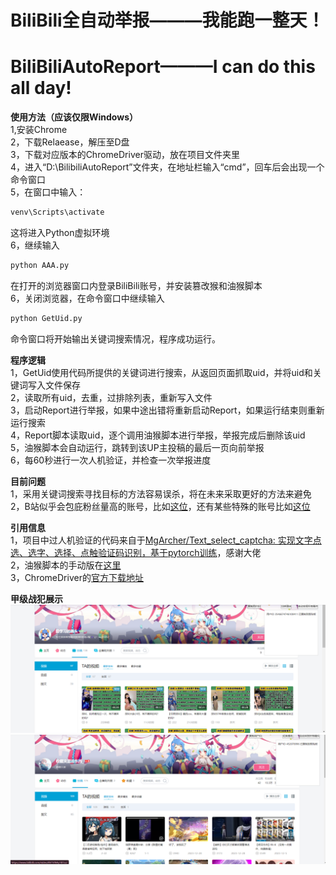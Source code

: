# BiliBili全自动举报———我能跑一整天！  
# BiliBiliAutoReport———I can do this all day!  


**使用方法（应该仅限Windows）**  
1,安装Chrome  
2，下载Relaease，解压至D盘  
3，下载对应版本的ChromeDriver驱动，放在项目文件夹里  
4，进入“D:\BilibiliAutoReport”文件夹，在地址栏输入“cmd”，回车后会出现一个命令窗口  
5，在窗口中输入：  
```cmd
venv\Scripts\activate
```
这将进入Python虚拟环境  
6，继续输入  
```cmd
python AAA.py
```
在打开的浏览器窗口内登录BiliBili账号，并安装篡改猴和油猴脚本  
6，关闭浏览器，在命令窗口中继续输入  
```cmd
python GetUid.py
```
命令窗口将开始输出关键词搜索情况，程序成功运行。  

**程序逻辑**   
1，GetUid使用代码所提供的关键词进行搜索，从返回页面抓取uid，并将uid和关键词写入文件保存  
2，读取所有uid，去重，过排除列表，重新写入文件  
3，启动Report进行举报，如果中途出错将重新启动Report，如果运行结束则重新运行搜索  
4，Report脚本读取uid，逐个调用油猴脚本进行举报，举报完成后删除该uid  
5，油猴脚本会自动运行，跳转到该UP主投稿的最后一页向前举报  
6，每60秒进行一次人机验证，并检查一次举报进度  
  
**目前问题**  
1，采用关键词搜索寻找目标的方法容易误杀，将在未来采取更好的方法来避免  
2，B站似乎会包庇粉丝量高的账号，比如[这位](https://space.bilibili.com/452078996/video)，还有某些特殊的账号比如[这位](https://space.bilibili.com/3546674746100411/video)  


**引用信息**  
1，项目中过人机验证的代码来自于[MgArcher/Text_select_captcha: 实现文字点选、选字、选择、点触验证码识别，基于pytorch训练](https://github.com/MgArcher/Text_select_captcha/)，感谢大佬  
2，油猴脚本的手动版在[这里](https://greasyfork.org/zh-CN/scripts/497079-bilibili%E7%A8%BF%E4%BB%B6%E6%89%B9%E9%87%8F%E4%B8%BE%E6%8A%A5)  
3，ChromeDriver的[官方下载地址](https://developer.chrome.com/docs/chromedriver?hl=zh-cn)  


  
**甲级战犯展示**  
![3546674746100411](/逆天账号截图/3546674746100411.png "3546674746100411")  
![452078996](/逆天账号截图/452078996.png "452078996")  

